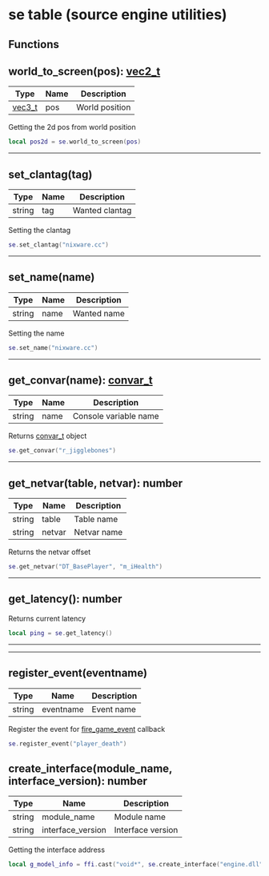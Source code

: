 # se table (source engine utilities)

## Functions

## **world_to_screen(pos)**: [vec2_t](../../types/vec2_t)

Type | Name | Description
------------ | ------------- | ------------
[vec3_t](../../types/vec3_t) | pos | World position

Getting the 2d pos from world position
```lua
local pos2d = se.world_to_screen(pos)
```
---

## **set_clantag(tag)**

Type | Name | Description
------------ | ------------- | ------------
string | tag | Wanted clantag

Setting the clantag
```lua
se.set_clantag("nixware.cc")
```
---

## **set_name(name)**

Type | Name | Description
------------ | ------------- | ------------
string | name | Wanted name

Setting the name
```lua
se.set_name("nixware.cc")
```
---

## **get_convar(name)**: [convar_t](../types/convar_t)

Type | Name | Description
------------ | ------------- | ------------
string | name | Console variable name

Returns [convar_t](../types/convar_t) object
```lua
se.get_convar("r_jigglebones")
```
---

## **get_netvar(table, netvar)**: number
Type | Name | Description
------------ | ------------- | ------------
string | table | Table name
string | netvar | Netvar name

Returns the netvar offset
```lua
se.get_netvar("DT_BasePlayer", "m_iHealth")
```
---

## **get_latency()**: number

Returns current latency
```lua
local ping = se.get_latency()
```
---

---

## **register_event(eventname)**
Type | Name | Description
------------ | ------------- | ------------
string | eventname | Event name

Register the event for [fire_game_event](../../callbacks/#fire_game_eventevent-csgo) callback
```lua
se.register_event("player_death")
```

## **create_interface(module_name, interface_version)**: number
Type | Name | Description
------------ | ------------- | ------------
string | module_name | Module name
string | interface_version | Interface version

Getting the interface address
```lua
local g_model_info = ffi.cast("void*", se.create_interface("engine.dll", "VModelInfoClient004"))
```